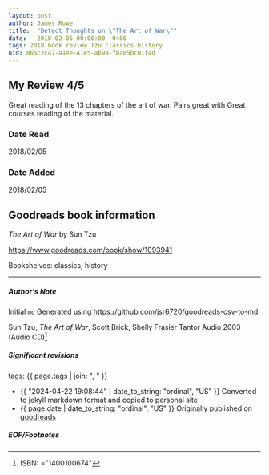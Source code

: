 ```yaml
---
layout: post
author: James Rowe
title:  "Detect Thoughts on \"The Art of War\""
date:   2018-02-05 00:00:00 -0400
tags: 2018 book review Tzu classics history
uid: 865c2c47-a1ee-41e5-ab9a-fba85bc01f4d
---
```


<!-- highly dependent on how you personally use jekyll templates, and how you want this to show up -->
<!-- escape any jekyll keys with double brackets -->

## My Review 4/5

Great reading of the 13 chapters of the art of war. Pairs great with Great courses reading of the material.

### Date Read
2018/02/05

### Date Added
2018/02/05

## Goodreads book information

*The Art of War* by Sun Tzu

https://www.goodreads.com/book/show/1093941

Bookshelves: classics, history

---

##### Author's Note

Initial `md` Generated using https://github.com/jsr6720/goodreads-csv-to-md

Sun Tzu, *The Art of War*, Scott Brick, Shelly Frasier Tantor Audio 2003 (Audio CD)[^1]

##### Significant revisions

tags: {{ page.tags | join: ", " }} <!-- todo move this somewhere -->

- {{ "2024-04-22 19:08:44" | date_to_string: "ordinal", "US" }} Converted to jekyll markdown format and copied to personal site
- {{ page.date | date_to_string: "ordinal", "US" }} Originally published on [goodreads](https://www.goodreads.com)

##### EOF/Footnotes

[^1]: ISBN: ="1400100674"